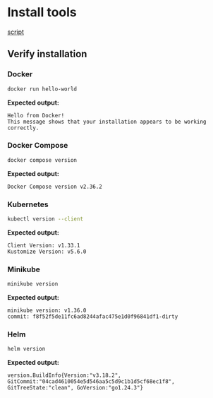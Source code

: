 # Install tools

[script](./tools/install.sh)

## Verify installation

### Docker

```bash
docker run hello-world
```

**Expected output:**

```text
Hello from Docker!
This message shows that your installation appears to be working correctly.
```

### Docker Compose

```bash
docker compose version
```

**Expected output:**

```text
Docker Compose version v2.36.2
```

### Kubernetes

```bash
kubectl version --client
```

**Expected output:**

```text
Client Version: v1.33.1
Kustomize Version: v5.6.0
```

### Minikube

```bash
minikube version
```

**Expected output:**

```text
minikube version: v1.36.0
commit: f8f52f5de11fc6ad8244afac475e1d0f96841df1-dirty
```

### Helm

```bash
helm version
```

**Expected output:**

```text
version.BuildInfo{Version:"v3.18.2", GitCommit:"04cad4610054e5d546aa5c5d9c1b1d5cf68ec1f8", GitTreeState:"clean", GoVersion:"go1.24.3"}
```